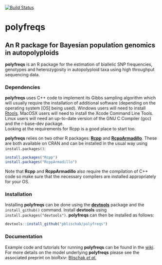 [![Build Status](https://travis-ci.org/pblischak/polyfreqs.svg?branch=master)](https://travis-ci.org/pblischak/polyfreqs)

# **polyfreqs**

## An R package for Bayesian population genomics in autopolyploids

**polyfreqs** is an R package for the estimation of biallelic SNP frequencies, genotypes and heterozygosity in autopolyploid taxa using high throughput sequencing data. 


### Dependencies

**polyfreqs** uses C++ code to implement its Gibbs sampling algorithm which will usually require the installation of additional software (depending on the operating system [OS] being used). 
Windows users will need to install <a href="http://cran.r-project.org/bin/windows/Rtools/" target="_blank">Rtools</a>. 
MacOSX users will need to install the Xcode Command Line Tools. 
Linux users will need an up-to-date version of the GNU C Compiler (gcc) and the r-base-dev package.  
Looking at the requirements for Rcpp is a good place to start too.

**polyfreqs** relies on two other R packages: <a href="http://cran.r-project.org/web/packages/Rcpp/index.html" target="_blank"><strong>Rcpp</strong></a> and <a href="http://cran.r-project.org/web/packages/RcppArmadillo/index.html" target="_blank"><strong>RcppArmadillo</strong></a>. 
These are both available on CRAN and can be installed in the usual way using `install.packages()`:

```r
install.packages("Rcpp")
install.packages("RcppArmadillo")
```

Note that **Rcpp** and **RcppArmadillo** also require the compilation of C++ code so make sure that the necessary compilers are installed appropriately for your OS.

### Installation

Installing **polyfreqs** can be done using the <a href="http://cran.r-project.org/web/packages/devtools/index.html" target="_blank"><strong>devtools</strong></a> package and the `install_github()` command. 
Install **devtools** using `install.packages("devtools")`. **polyfreqs** can then be installed as follows:

```r
devtools::install_github("pblischak/polyfreqs")
```

### Documentation

Example code and tutorials for running **polyfreqs** can be found in the <a href="https://github.com/pblischak/polyfreqs/wiki" target="_blank">wiki</a>. 
For more details on the model underlying **polyfreqs** please see the associated preprint on bioRxiv: <a href="http://biorxiv.org/content/early/2015/07/02/021907" target="_blank">Blischak <em>et al</em>.</a>
